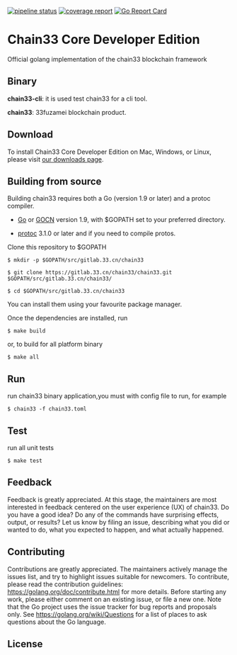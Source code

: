 [![pipeline status](https://gitlab.33.cn/chain33/chain33/badges/develop/pipeline.svg)](https://gitlab.33.cn/chain33/chain33/commits/develop)
[![coverage report](https://gitlab.33.cn/chain33/chain33/badges/develop/coverage.svg)](https://gitlab.33.cn/chain33/chain33/commits/develop)
[![Go Report Card](https://goreportcard.com/badge/gitlab.33.cn/chain33/chain33)](https://goreportcard.com/report/gitlab.33.cn/chain33/chain33)

# Chain33 Core Developer Edition

Official golang implementation of the chain33 blockchain framework

## Binary

**chain33-cli**: it is used test chain33 for a cli tool.

**chain33**: 33fuzamei blockchain product.

## Download

To install Chain33 Core Developer Edition on Mac, Windows, or Linux, please visit [our downloads page](www.33.cn).

## Building from source

Building chain33 requires both a Go (version 1.9 or later) and a protoc compiler.

* [Go](https://golang.org/doc/install) or [GOCN](https://golang.google.cn/dl/) version 1.9, with $GOPATH set to your preferred directory.

* [protoc](https://github.com/google/protobuf#protocol-compiler-installation) 3.1.0 or later and if you need to compile protos.

Clone this repository to $GOPATH

```shell
$ mkdir -p $GOPATH/src/gitlab.33.cn/chain33

$ git clone https://gitlab.33.cn/chain33/chain33.git $GOPATH/src/gitlab.33.cn/chain33/

$ cd $GOPATH/src/gitlab.33.cn/chain33
```

You can install them using your favourite package manager.

Once the dependencies are installed, run

```shell
$ make build
```

or, to build for all platform binary

```shell
$ make all
```

## Run

run chain33 binary application,you must with config file to run, for example

```shell
$ chain33 -f chain33.toml
```

## Test

run all unit tests

```shell
$ make test
```

## Feedback

Feedback is greatly appreciated.
At this stage, the maintainers are most interested in feedback centered on the user experience (UX) of chain33.
Do you have a good idea?
Do any of the commands have surprising effects, output, or results?
Let us know by filing an issue, describing what you did or wanted to do, what you expected to happen, and what actually happened.

## Contributing

Contributions are greatly appreciated.
The maintainers actively manage the issues list, and try to highlight issues suitable for newcomers.
To contribute, please read the contribution guidelines: https://golang.org/doc/contribute.html for more details.
Before starting any work, please either comment on an existing issue, or file a new one.
Note that the Go project uses the issue tracker for bug reports and proposals only. See https://golang.org/wiki/Questions for a list of places to ask questions about the Go language.

## License

